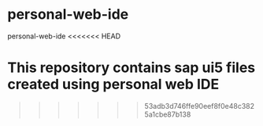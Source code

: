 # personal-web-ide
personal-web-ide
<<<<<<< HEAD

This repository contains sap ui5 files created using personal web IDE
=======
>>>>>>> 53adb3d746ffe90eef8f0e48c3825a1cbe87b138
